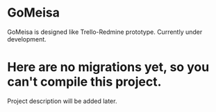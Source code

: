 # GoMeisa

GoMeisa is designed like Trello-Redmine prototype. Currently under development.
 
Here are no migrations yet, so you can't compile this project.
=======
Project description will be added later. 
